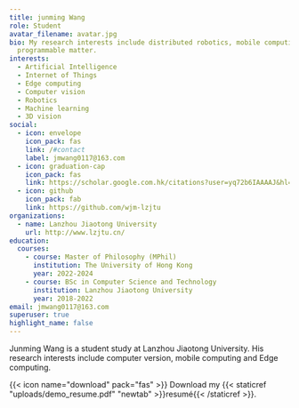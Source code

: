 ```yaml
---
title: junming Wang
role: Student
avatar_filename: avatar.jpg
bio: My research interests include distributed robotics, mobile computing and
  programmable matter.
interests:
  - Artificial Intelligence
  - Internet of Things
  - Edge computing
  - Computer vision
  - Robotics
  - Machine learning
  - 3D vision
social:
  - icon: envelope
    icon_pack: fas
    link: /#contact
    label: jmwang0117@163.com
  - icon: graduation-cap
    icon_pack: fas
    link: https://scholar.google.com.hk/citations?user=yq72b6IAAAAJ&hl=zh-CN
  - icon: github
    icon_pack: fab
    link: https://github.com/wjm-lzjtu
organizations:
  - name: Lanzhou Jiaotong University
    url: http://www.lzjtu.cn/
education:
  courses:
    - course: Master of Philosophy (MPhil)
      institution: The University of Hong Kong
      year: 2022-2024
    - course: BSc in Computer Science and Technology
      institution: Lanzhou Jiaotong University
      year: 2018-2022
email: jmwang0117@163.com
superuser: true
highlight_name: false
---
```

Junming Wang is a student study at Lanzhou Jiaotong University. His research interests include computer version, mobile computing and Edge computing. 

{{< icon name="download" pack="fas" >}} Download my {{< staticref "uploads/demo_resume.pdf" "newtab" >}}resumé{{< /staticref >}}.
